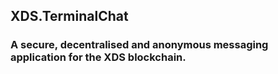XDS.TerminalChat
----------------------------

### A secure, decentralised and anonymous messaging application for the XDS blockchain.
